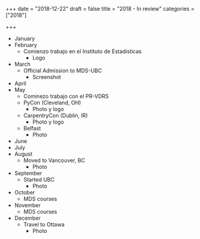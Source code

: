 +++
date = "2018-12-22"
draft = false
title = "2018 - In review"
categories = ["2018"]

+++

- January
- February
    - Comienzo trabajo en el Instituto de Estadisticas
        - Logo
- March
    - Official Admission to MDS-UBC
        - Screenshot
- April
- May
    - Cominezo trabajo con el PR-VDRS
    - PyCon (Cleveland, OH)
        - Photo y logo
    - CarpentryCon (Dublin, IR)
        - Photo y logo
    - Belfast
        - Photo
- June
- July
- August
    - Moved to Vancouver, BC
        - Photo
- September
    - Started UBC
        - Photo
- October
    - MDS courses
- November
    - MDS courses
- December
    - Travel to Ottawa
        - Photo